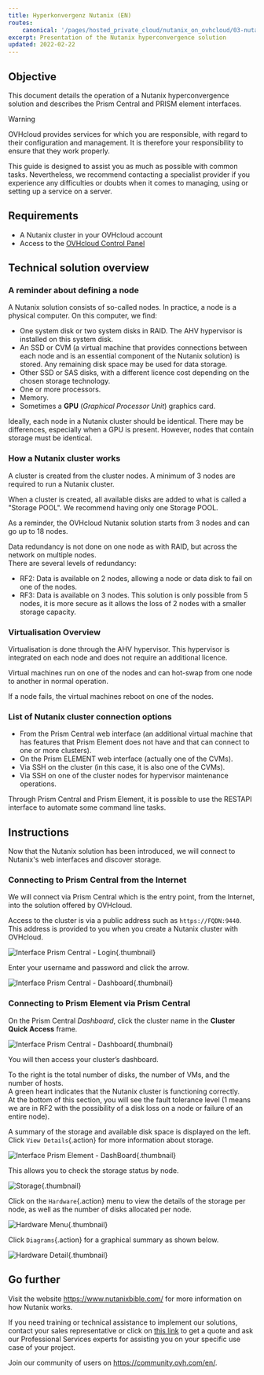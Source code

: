 ```yaml
---
title: Hyperkonvergenz Nutanix (EN)
routes:
    canonical: '/pages/hosted_private_cloud/nutanix_on_ovhcloud/03-nutanix-hci'
excerpt: Presentation of the Nutanix hyperconvergence solution
updated: 2022-02-22
---
```



## Objective

This document details the operation of a Nutanix hyperconvergence solution and describes the Prism Central and PRISM element interfaces.

> [!warning]
> OVHcloud provides services for which you are responsible, with regard to their configuration and management. It is therefore your responsibility to ensure that they work properly.
>
> This guide is designed to assist you as much as possible with common tasks. Nevertheless, we recommend contacting a specialist provider if you experience any difficulties or doubts when it comes to managing, using or setting up a service on a server.
>

## Requirements

- A Nutanix cluster in your OVHcloud account
- Access to the [OVHcloud Control Panel](https://www.ovh.com/auth/?action=gotomanager&from=https://www.ovh.de/&ovhSubsidiary=de)

## Technical solution overview

### A reminder about defining a node

A Nutanix solution consists of so-called nodes. In practice, a node is a physical computer. On this computer, we find:

- One system disk or two system disks in RAID. The AHV hypervisor is installed on this system disk. 
- An SSD or CVM (a virtual machine that provides connections between each node and is an essential component of the Nutanix solution) is stored. Any remaining disk space may be used for data storage.
- Other SSD or SAS disks, with a different licence cost depending on the chosen storage technology.
- One or more processors.
- Memory.
- Sometimes a **GPU** (*Graphical Processor Unit*) graphics card.

Ideally, each node in a Nutanix cluster should be identical. There may be differences, especially when a GPU is present. However, nodes that contain storage must be identical.

### How a Nutanix cluster works

A cluster is created from the cluster nodes. A minimum of 3 nodes are required to run a Nutanix cluster.

When a cluster is created, all available disks are added to what is called a "Storage POOL".
We recommend having only one Storage POOL.

As a reminder, the OVHcloud Nutanix solution starts from 3 nodes and can go up to 18 nodes.

Data redundancy is not done on one node as with RAID, but across the network on multiple nodes.<br>
There are several levels of redundancy:

- RF2: Data is available on 2 nodes, allowing a node or data disk to fail on one of the nodes.
- RF3: Data is available on 3 nodes. This solution is only possible from 5 nodes, it is more secure as it allows the loss of 2 nodes with a smaller storage capacity.

### Virtualisation Overview

Virtualisation is done through the AHV hypervisor.
This hypervisor is integrated on each node and does not require an additional licence.

Virtual machines run on one of the nodes and can hot-swap from one node to another in normal operation.

If a node fails, the virtual machines reboot on one of the nodes.

### List of Nutanix cluster connection options

- From the Prism Central web interface (an additional virtual machine that has features that Prism Element does not have and that can connect to one or more clusters).
- On the Prism ELEMENT web interface (actually one of the CVMs).
- Via SSH on the cluster (in this case, it is also one of the CVMs).
- Via SSH on one of the cluster nodes for hypervisor maintenance operations.

Through Prism Central and Prism Element, it is possible to use the RESTAPI interface to automate some command line tasks.

## Instructions

Now that the Nutanix solution has been introduced, we will connect to Nutanix's web interfaces and discover storage.

### Connecting to Prism Central from the Internet

We will connect via Prism Central which is the entry point, from the Internet, into the solution offered by OVHcloud.

Access to the cluster is via a public address such as `https://FQDN:9440`. This address is provided to you when you create a Nutanix cluster with OVHcloud.

![Interface Prism Central - Login](images/PrismCentralUsername.PNG){.thumbnail}

Enter your username and password and click the arrow.

![Interface Prism Central - Dashboard](images/PrismCentralDashboard.PNG){.thumbnail}

### Connecting to Prism Element via Prism Central

On the Prism Central *Dashboard*, click the cluster name in the **Cluster Quick Access** frame.

![Interface Prism Central - Dashboard](images/PrismCentralDashboard.PNG){.thumbnail}

You will then access your cluster’s dashboard.

To the right is the total number of disks, the number of VMs, and the number of hosts.<br>
A green heart indicates that the Nutanix cluster is functioning correctly.<br>
At the bottom of this section, you will see the fault tolerance level (1 means we are in RF2 with the possibility of a disk loss on a node or failure of an entire node).

A summary of the storage and available disk space is displayed on the left.<br>
Click `View Details`{.action} for more information about storage.

![Interface Prism Element - DashBoard](images/PrismElementDashBoard.PNG){.thumbnail}

This allows you to check the storage status by node.

![Storage](images/StorageDetail.PNG){.thumbnail}

Click on the `Hardware`{.action} menu to view the details of the storage per node, as well as the number of disks allocated per node.

![Hardware Menu](images/HardwareMenu.PNG){.thumbnail}

Click `Diagrams`{.action} for a graphical summary as shown below.

![Hardware Detail](images/HardwareDetail.PNG){.thumbnail}

## Go further

Visit the website <https://www.nutanixbible.com/> for more information on how Nutanix works.

If you need training or technical assistance to implement our solutions, contact your sales representative or click on [this link](https://www.ovhcloud.com/de/professional-services/) to get a quote and ask our Professional Services experts for assisting you on your specific use case of your project.

Join our community of users on <https://community.ovh.com/en/>.
